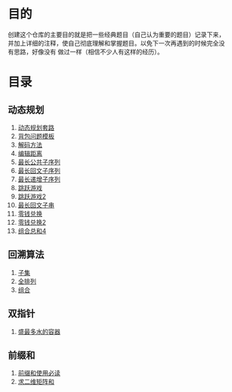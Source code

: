 # 目的
创建这个仓库的主要目的就是把一些经典题目（自己认为重要的题目）记录下来，
并加上详细的注释，使自己彻底理解和掌握题目。以免下一次再遇到的时候完全没有思路，好像没有
做过一样（相信不少人有这样的经历）。

# 目录

## 动态规划
1. [动态规划套路](src/动态规划/动态规划.md)
2. [背包问题模板](src/动态规划/背包问题模板.md)
2. [解码方法](./src/动态规划/解码方法.java)
4. [编辑距离](./src/动态规划/编辑距离.java)
5. [最长公共子序列](src/动态规划/最长公共子序列.java)
6. [最长回文子序列](src/动态规划/最长回文子序列.java)
7. [最长递增子序列](src/动态规划/最长递增子序列.java)
8. [跳跃游戏](src/动态规划/跳跃游戏.java)
9. [跳跃游戏2](src/动态规划/跳跃游戏2.java)
10. [最长回文子串](src/动态规划/最长回文子串.java)
11. [零钱兑换](src/动态规划/零钱兑换.java)
12. [零钱兑换2](src/动态规划/零钱兑换2.java)
13. [组合总和4](src/动态规划/组合总和4.java) 
## 回溯算法
1. [子集](src/dfs/子集.java)
2. [全排列](src/dfs/全排列.java)
3. [组合](src/dfs/所有组合.java)
## 双指针
1. [盛最多水的容器](./src/双指针/盛最多水的容器.java)
## 前缀和
1. [前缀和使用必读](./src/前缀和/前缀和.md)
2. [求二维矩阵和](./src/前缀和/NumMatrix.java)
